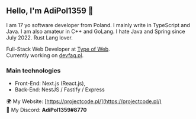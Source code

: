 ## Hello, I'm AdiPol1359 👋

I am 17 yo software developer from Poland. I mainly write in TypeScript and Java. I am also amateur in C++ and GoLang. I hate Java and Spring since July 2022.
Rust Lang lover.

Full-Stack Web Developer at [Type of Web](https://github.com/typeofweb/).<br>
Currently working on [devfaq.pl](https://devfaq.pl/).

### Main technologies
- Front-End: Next.js (React.js),
- Back-End: NestJS / Fastify / Express

🌍 My Website: [https://projectcode.pl/](https://projectcode.pl/)<br>
📱 My Discord: **AdiPol1359#8770**
